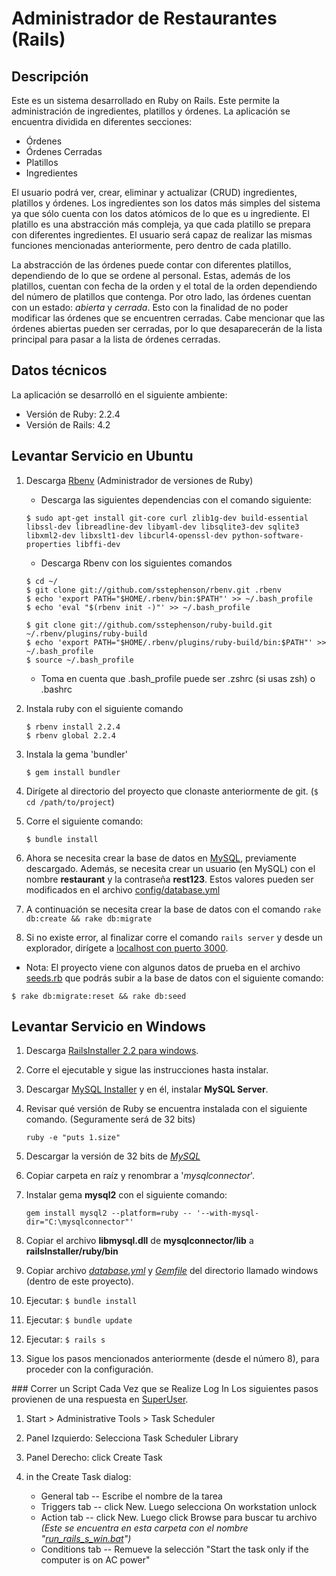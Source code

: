 # Administrador de Restaurantes (Rails)

## Descripción

Este es un sistema desarrollado en Ruby on Rails. Este permite la administración de ingredientes, platillos y órdenes. La aplicación se encuentra dividida en diferentes secciones:

* Órdenes
* Órdenes Cerradas
* Platillos
* Ingredientes

El usuario podrá ver, crear, eliminar y actualizar (CRUD) ingredientes, platillos y órdenes. Los ingredientes son los datos más simples del sistema ya que sólo cuenta con los datos atómicos de lo que es u ingrediente. El platillo es una abstracción más compleja, ya que cada platillo se prepara con diferentes ingredientes. El usuario será capaz de realizar las mismas funciones mencionadas anteriormente, pero dentro de cada platillo.

La abstracción de las órdenes puede contar con diferentes platillos, dependiendo de lo que se ordene al personal. Estas, además de los platillos, cuentan con fecha de la orden y el total de la orden dependiendo del número de platillos que contenga. Por otro lado, las órdenes cuentan con un estado: _abierta_ y _cerrada_. Esto con la finalidad de no poder modificar las órdenes que se encuentren cerradas. Cabe mencionar que las órdenes abiertas pueden ser cerradas, por lo que desaparecerán de la lista principal para pasar a la lista de órdenes cerradas.

## Datos técnicos

La aplicación se desarrolló en el siguiente ambiente:

* Versión de Ruby: 2.2.4
* Versión de Rails: 4.2

## Levantar Servicio en Ubuntu

1. Descarga [Rbenv](http://rbenv.org/) (Administrador de versiones de Ruby)
    - Descarga las siguientes dependencias con el comando siguiente:
    ```shell
    $ sudo apt-get install git-core curl zlib1g-dev build-essential libssl-dev libreadline-dev libyaml-dev libsqlite3-dev sqlite3 libxml2-dev libxslt1-dev libcurl4-openssl-dev python-software-properties libffi-dev
    ```
    - Descarga Rbenv con los siguientes comandos
    ```shell
    $ cd ~/
    $ git clone git://github.com/sstephenson/rbenv.git .rbenv
    $ echo 'export PATH="$HOME/.rbenv/bin:$PATH"' >> ~/.bash_profile
    $ echo 'eval "$(rbenv init -)"' >> ~/.bash_profile

    $ git clone git://github.com/sstephenson/ruby-build.git ~/.rbenv/plugins/ruby-build
    $ echo 'export PATH="$HOME/.rbenv/plugins/ruby-build/bin:$PATH"' >> ~/.bash_profile
    $ source ~/.bash_profile
    ```
    - Toma en cuenta que .bash_profile puede ser .zshrc (si usas zsh) o .bashrc
2. Instala ruby con el siguiente comando
    ```shell
    $ rbenv install 2.2.4
    $ rbenv global 2.2.4
    ```

3. Instala la gema 'bundler'
    ```shell
    $ gem install bundler
    ```

4. Dirígete al directorio del proyecto que clonaste anteriormente de git. (`$ cd /path/to/project`)

5. Corre el siguiente comando:
    ```shell
    $ bundle install
    ```
6. Ahora se necesita crear la base de datos en [MySQL](https://www.mysql.com/), previamente descargado. Además, se necesita crear un usuario (en MySQL) con el nombre **restaurant** y la contraseña **rest123**. Estos valores pueden ser modificados en el archivo [config/database.yml](./config/database.yml)

7. A continuación se necesita crear la base de datos con el comando `rake db:create && rake db:migrate`

8. Si no existe error, al finalizar corre el comando `rails server` y desde un explorador, dirígete a [localhost con puerto 3000](http://localhost:3000).


* Nota: El proyecto viene con algunos datos de prueba en el archivo [seeds.rb](./db/seeds.rb) que podrás subir a la base de datos con el siguiente comando:

```shell
$ rake db:migrate:reset && rake db:seed
```

## Levantar Servicio en Windows

1. Descarga [RailsInstaller 2.2 para windows](http://railsinstaller.org/en).

2. Corre el ejecutable y sigue las instrucciones hasta instalar.

3. Descargar [MySQL Installer](http://dev.mysql.com/downloads/mysql/) y en él, instalar **MySQL Server**.

4. Revisar qué versión de Ruby se encuentra instalada con el siguiente comando. (Seguramente será de 32 bits)
	```shell
	ruby -e "puts 1.size"
	```

5. Descargar la versión de 32 bits de *[MySQL][mysqlconnector]*

6. Copiar carpeta en raíz y renombrar a '*mysqlconnector*'.

7. Instalar gema **mysql2** con el siguiente comando:
	```shell
	gem install mysql2 --platform=ruby -- '--with-mysql-dir="C:\mysqlconnector"'
	```

8. Copiar el archivo **libmysql.dll** de **mysqlconnector/lib** a **railsInstaller/ruby/bin**

9. Copiar archivo *[database.yml][database]* y *[Gemfile][gemfile]* del directorio llamado windows (dentro de este proyecto).

10. Ejecutar: `$ bundle install`

11. Ejecutar: `$ bundle update`

11. Ejecutar: `$ rails s`

12. Sigue los pasos mencionados anteriormente (desde el número 8), para proceder con la configuración.

### Correr un Script Cada Vez que se Realize Log In
Los siguientes pasos provienen de una respuesta en [SuperUser](http://superuser.com/questions/15596/automatically-run-a-script-when-i-log-on-to-windows).

1. Start > Administrative Tools > Task Scheduler

2. Panel Izquierdo: Selecciona Task Scheduler Library

3. Panel Derecho: click Create Task

4. in the Create Task dialog:
    * General tab -- Escribe el nombre de la tarea
    * Triggers tab -- click New. Luego selecciona On workstation unlock
    * Action tab -- click New. Luego click Browse para buscar tu archivo *(Este se encuentra en esta carpeta con el nombre "[run_rails_s_win.bat][bat]")*
    * Conditions tab -- Remueve la selección "Start the task only if the computer is on AC power"

[gemfile]: ./windows/Gemfile
[database]: ./windows/database.yml
[bat]: ./run_rails_s_win.bat
[mysqlconnector]: http://dev.mysql.com/downloads/connector/c/
